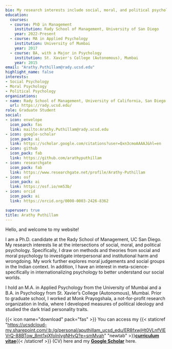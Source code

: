 ```yaml
---
bio: My research interests include social, moral, and political psychology. 
education:
  courses:
  - course: PhD in Management
    institution: Rady School of Management, University of San Diego
    year: 2022-Present
  - course: MA in Applied Psychology
    institution: University of Mumbai
    year: 2017
  - course: BA, with a Major in Psychology 
    institution: St. Xavier's College (Autonomous), Mumbai
    year: 2015
email: "Arathy.Puthillam@rady.ucsd.edu"
highlight_name: false
interests:
- Social Psychology
- Moral Psychology
- Political Psychology
organizations:
- name: Rady School of Management, University of California, San Diego
  url: https://rady.ucsd.edu/
role: Graduate Student
social:
- icon: envelope
  icon_pack: fas
  link: mailto:Arathy.Puthillam@rady.ucsd.edu
- icon: google-scholar
  icon_pack: ai
  link: https://scholar.google.com/citations?user=Qxn3cmoAAAAJ&hl=en
- icon: github
  icon_pack: fab
  link: https://github.com/arathyputhillam
- icon: researchgate
  icon_pack: fab
  link: https://www.researchgate.net/profile/Arathy-Puthillam
- icon: osf
  icon_pack: ai
  link: https://osf.io/nm53b/
- icon: orcid
  icon_pack: ai
  link: https://orcid.org/0000-0003-2426-8362

superuser: true
title: Arathy Puthillam
---
```


Hello, and welcome to my website! 

I am a Ph.D. candidate at the Rady School of Management, UC San Diego. My research interests lie at the intersections of social, moral, and political psychology. Specifically, I draw on methods and theories from social and moral psychology to investigate interpersonal and institutional harm and wrongdoing. My work further explores moral judgements and social groups in the Indian context. In addition, I have an interest in meta-science- specifically in internationalizing psychology to better understand our social worlds. 

I hold an M.A. in Applied Psychology from the University of Mumbai and a B.A. in Psychology from St. Xavier’s College (Autonomous), Mumbai. Prior to graduate school, I worked at Monk Prayogshala, a not-for-profit research organization in India, where I developed measures of political ideology and studied the dark triad personality traits.


{{< icon name="download" pack="fas" >}} You can access my {{< staticref "https://ucsdcloud-my.sharepoint.com/:b:/g/personal/aputhillam_ucsd_edu/ER8fxwjHt0VLnfVlEVrQ-88BTow_8mt1xjXfoInIygNHvQ?e=smMvah" "newtab" >}}<u><b>curriculum vitae</u></b>{{< /staticref >}} (CV) here and my <u><b> [Google Scholar](https://scholar.google.com/citations?user=Qxn3cmoAAAAJ&hl=en)</u></b> here.
